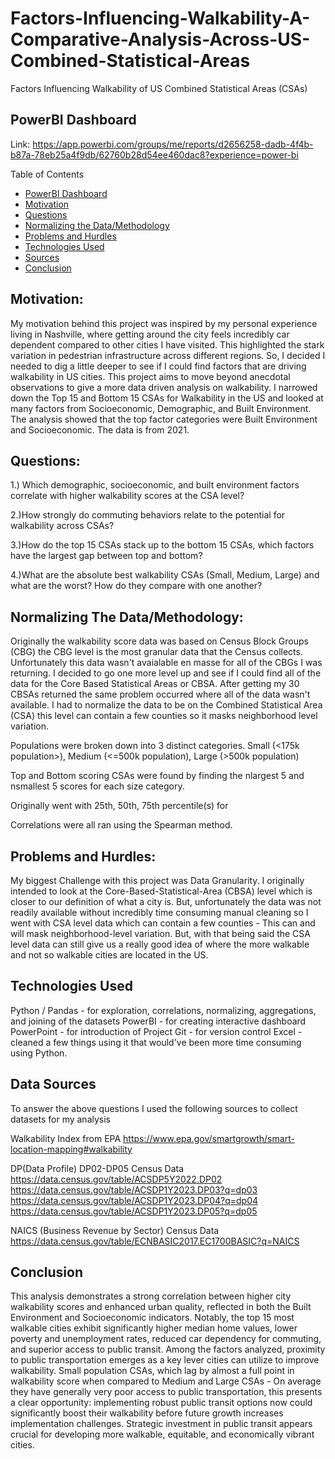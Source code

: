 # Factors-Influencing-Walkability-A-Comparative-Analysis-Across-US-Combined-Statistical-Areas
Factors Influencing Walkability of US Combined Statistical Areas (CSAs)

## PowerBI Dashboard
Link: https://app.powerbi.com/groups/me/reports/d2656258-dadb-4f4b-b87a-78eb25a4f9db/62760b28d54ee460dac8?experience=power-bi

Table of Contents

* [PowerBI Dashboard](#powerbi-dashboard)
* [Motivation](#motivation)
* [Questions](#questions)
* [Normalizing the Data/Methodology](#normalizing-the-datamethodology)
* [Problems and Hurdles](#problems-and-hurdles)
* [Technologies Used](#technologies-used)
* [Sources](#data-sources)
* [Conclusion](#conclusion)

## Motivation:

My motivation behind this project was inspired by my personal experience living in Nashville, where getting around the city feels incredibly car dependent compared to other cities I have visited. This highlighted the stark variation in pedestrian infrastructure across different regions. So, I decided I needed to dig a little deeper to see if I could find factors that are driving walkability in US cities. This project aims to move beyond anecdotal observations to give a more data driven analysis on walkability. I narrowed down the Top 15 and Bottom 15 CSAs for Walkability in the US and looked at many factors from Socioeconomic, Demographic, and Built Environment. The analysis showed that the top factor categories were Built Environment and Socioeconomic. The data is from 2021.

## Questions: 

1.) Which demographic, socioeconomic, and built environment factors correlate with higher walkability scores at the CSA level?

2.)How strongly do commuting behaviors relate to the potential for walkability across CSAs?

3.)How do the top 15 CSAs stack up to the bottom 15 CSAs, which factors have the largest gap between top and bottom?

4.)What are the absolute best walkability CSAs (Small, Medium, Large) and what are the worst? How do they compare with one another?

## Normalizing The Data/Methodology:

Originally the walkability score data was based on Census Block Groups (CBG) the CBG level is the most granular data that the Census collects. Unfortunately this data wasn't avaialable en masse for all of the CBGs I was returning. I decided to go one more level up and see if I could find all of the data for the Core Based Statistical Areas or CBSA. After getting my 30 CBSAs returned the same problem occurred where all of the data wasn't available. I had to normalize the data to be on the Combined Statistical Area (CSA) this level can contain a few counties so it masks neighborhood level variation.

Populations were broken down into 3 distinct categories. Small (<175k population>), Medium (<=500k population), Large (>500k population)

Top and Bottom scoring CSAs were found by finding the nlargest 5 and nsmallest 5 scores for each size category.

Originally went with 25th, 50th, 75th percentile(s) for 

Correlations were all ran using the Spearman method.

## Problems and Hurdles:

My biggest Challenge with this project was Data Granularity. I originally intended to look at the Core-Based-Statistical-Area (CBSA) level which is closer to our definition of what a city is. But, unfortunately the data was not readily available without incredibly time consuming manual cleaning so I went with CSA level data which can contain a few counties - This can and will mask neighborhood-level variation. But, with that being said the CSA level data can still give us a really good idea of where the more walkable and not so walkable cities are located in the US.

## Technologies Used

Python / Pandas - for exploration, correlations, normalizing, aggregations, and joining of the datasets
PowerBI - for creating interactive dashboard
PowerPoint - for introduction of Project
Git - for version control
Excel - cleaned a few things using it that would've been more time consuming using Python.

## Data Sources
To answer the above questions I used the following sources to collect datasets for my analysis

Walkability Index from EPA
https://www.epa.gov/smartgrowth/smart-location-mapping#walkability

DP(Data Profile) DP02-DP05 Census Data
    https://data.census.gov/table/ACSDP5Y2022.DP02
    https://data.census.gov/table/ACSDP1Y2023.DP03?q=dp03
    https://data.census.gov/table/ACSDP1Y2023.DP04?q=dp04
    https://data.census.gov/table/ACSDP1Y2023.DP05?q=dp05

NAICS (Business Revenue by Sector) Census Data
       https://data.census.gov/table/ECNBASIC2017.EC1700BASIC?q=NAICS



## Conclusion

This analysis demonstrates a strong correlation between higher city walkability scores and enhanced urban quality, reflected in both the Built Environment and Socioeconomic indicators. Notably, the top 15 most walkable cities exhibit significantly higher median home values, lower poverty and unemployment rates, reduced car dependency for commuting, and superior access to public transit. Among the factors analyzed, proximity to public transportation emerges as a key lever cities can utilize to improve walkability. Small population CSAs, which lag by almost a full point in walkability score when compared to Medium and Large CSAs - On average they have generally very poor access to public transportation, this presents a clear opportunity: implementing robust public transit options now could significantly boost their walkability before future growth increases implementation challenges. Strategic investment in public transit appears crucial for developing more walkable, equitable, and economically vibrant cities.

